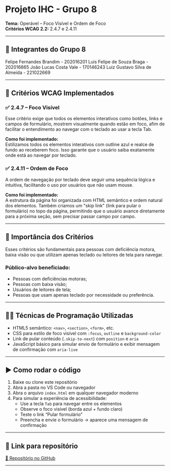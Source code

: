 # Projeto IHC - Grupo 8

**Tema:** Operável – Foco Visível e Ordem de Foco  
**Critérios WCAG 2.2:** 2.4.7 e 2.4.11

---

## 👥 Integrantes do Grupo 8

Felipe Fernandes Brandim - 202016201
Luis Felipe de Souza Braga - 202016865
João Lucas Costa Vale - 170146243
Luiz Gustavo Silva de Almeida - 221022669


---

## 🎯 Critérios WCAG Implementados

### ✅ 2.4.7 – Foco Visível
Esse critério exige que todos os elementos interativos como botões, links e campos de formulário, mostrem visualmente quando estão em foco, afim de facilitar o entendimento ao navegar com o teclado ao usar a tecla Tab.

**Como foi implementado:**  
Estilizamos todos os elementos interativos com outline azul e realce de fundo ao receberem foco. Isso garante que o usuário saiba exatamente onde está ao navegar por teclado.

### ✅ 2.4.11 – Ordem de Foco
A ordem de navegação por teclado deve seguir uma sequência lógica e intuitiva, facilitando o uso por usuários que não usam mouse.

**Como foi implementado:**  
A estrutura da página foi organizada com HTML semântico e ordem natural dos elementos. Também criamos um "skip link" (link para pular o formulário) no topo da página, permitindo que o usuário avance diretamente para a próxima seção, sem precisar passar campo por campo.

---

## 🎯 Importância dos Critérios

Esses critérios são fundamentais para pessoas com deficiência motora, baixa visão ou que utilizam apenas teclado ou leitores de tela para navegar.

### Público-alvo beneficiado:
- Pessoas com deficiências motoras;
- Pessoas com baixa visão;
- Usuários de leitores de tela;
- Pessoas que usam apenas teclado por necessidade ou preferência.

---

## 🧑‍💻 Técnicas de Programação Utilizadas

- HTML5 semântico: `<nav>`, `<section>`, `<form>`, etc.
- CSS para estilo de foco visível com `:focus`, `outline` e `background-color`
- Link de pular conteúdo (`.skip-to-next`) com `position` e `aria`
- JavaScript básico para simular envio de formulário e exibir mensagem de confirmação com `aria-live`

---

## ▶️ Como rodar o código

1. Baixe ou clone este repositório
2. Abra a pasta no VS Code ou navegador
3. Abra o arquivo `index.html` em qualquer navegador moderno
4. Para simular a experiência de acessibilidade:
   - Use a tecla `Tab` para navegar entre os elementos
   - Observe o foco visível (borda azul + fundo claro)
   - Teste o link “Pular formulário”
   - Preencha e envie o formulário → aparece uma mensagem de confirmação

---

## 📎 Link para repositório

[🔗 Repositório no GitHub](https://github.com/UnBIHC2025-1/IHC-2025.1-Grupo08/tree/main)

---
